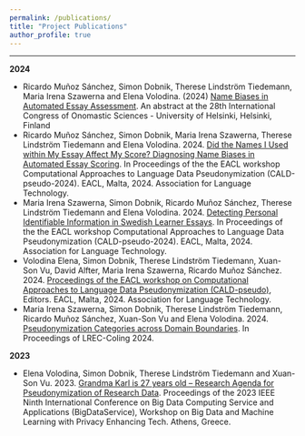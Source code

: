 ```yaml
---
permalink: /publications/
title: "Project Publications"
author_profile: true
---
```


------

**2024**

* Ricardo Muñoz Sánchez, Simon Dobnik, Therese Lindström Tiedemann, Maria Irena Szawerna and Elena Volodina. (2024) [Name Biases in Automated Essay Assessment](https://researchportal.helsinki.fi/en/publications/name-biases-in-automated-essay-assessment-poster-presentation). An abstract at the 28th International Congress of Onomastic Sciences - University of Helsinki, Helsinki, Finland 
* Ricardo Muñoz Sánchez, Simon Dobnik, Maria Irena Szawerna, Therese Lindström Tiedemann and Elena Volodina. 2024. [Did the Names I Used within My Essay Affect My Score? Diagnosing Name Biases in Automated Essay Scoring](https://aclanthology.org/2024.caldpseudo-1.10/). In Proceedings of the the EACL workshop Computational Approaches to Language Data Pseudonymization (CALD-pseudo-2024). EACL, Malta, 2024. Association for Language Technology. 
* Maria Irena Szawerna, Simon Dobnik, Ricardo Muñoz Sánchez, Therese Lindström Tiedemann and Elena Volodina. 2024. [Detecting Personal Identifiable Information in Swedish Learner Essays](https://aclanthology.org/2024.caldpseudo-1.7/). In Proceedings of the the EACL workshop Computational Approaches to Language Data Pseudonymization (CALD-pseudo-2024). EACL, Malta, 2024. Association for Language Technology.
* Volodina Elena, Simon Dobnik, Therese Lindström Tiedemann, Xuan-Son Vu, David Alfter, Maria Irena Szawerna, Ricardo Muñoz Sánchez. 2024. [Proceedings of the EACL workshop on Computational Approaches to Language Data Pseudonymization (CALD-pseudo)](https://aclanthology.org/2024.caldpseudo-1.0/), Editors. EACL, Malta, 2024. Association for Language Technology.
* Maria Irena Szawerna, Simon Dobnik, Therese Lindström Tiedemann, Ricardo Muñoz Sánchez, Xuan-Son Vu and Elena Volodina. 2024. [Pseudonymization Categories across Domain Boundaries](https://aclanthology.org/2024.lrec-main.1164/). In Proceedings of LREC-Coling 2024.


**2023**

* Elena Volodina, Simon Dobnik, Therese Lindström Tiedemann and Xuan-Son Vu. 2023. [Grandma Karl is 27 years old – Research Agenda for Pseudonymization of Research Data](https://conferences.computer.org/cisosepub/pdfs/BigDataService2023-6X6dTK9dbY3khFk7JNapTA/337900a229/337900a229.pdf). Proceedings of the 2023 IEEE Ninth International Conference on Big Data Computing Service and Applications (BigDataService), Workshop on Big Data and Machine Learning with Privacy Enhancing Tech. Athens, Greece.




<!-- // TODO - Add texbib support -->
